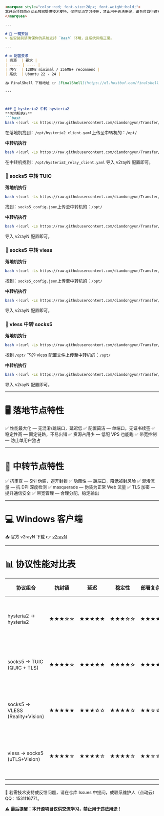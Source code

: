

````markdown
<marquee style="color:red; font-size:20px; font-weight:bold;">
本开源项目由点动云独家提供技术支持，仅供交流学习使用，禁止用于违法用途，请各位自行遵守。
</marquee>

---

# 🚀 一键安装
> 在安装前请确保你的系统支持 `bash` 环境，且系统网络正常。

---

# ⚙️ 配置要求  
| 资源  | 要求 |
| ----- | ---- |
| 内存  | 128MB minimal / 256MB+ recommend |
| 系统  | Ubuntu 22 - 24 |

📥 FinalShell 下载地址 👉 [FinalShell](https://dl.hostbuf.com/finalshell3/finalshell_windows_x64.exe)

---



### 🌸 hysteria2 中转 hysteria2
**落地机执行**
```bash
bash <(curl -Ls https://raw.githubusercontent.com/diandongyun/Transfer/blob/main/hysteria2-hysteria2/destination-node.sh)
````

在落地机找到：`/opt/hysteria2_client.yaml`上传至中转机的：`/opt/`

**中转机执行**

```bash
bash <(curl -Ls https://raw.githubusercontent.com/diandongyun/Transfer/blob/main/hysteria2-hysteria2/relay-node.sh)
```

在中转机找到：`/opt/hysteria2_relay_client.yaml`
导入 v2rayN 配置即可。


### 🌸 socks5 中转 TUIC

**落地机执行**

```bash
bash <(curl -Ls https://raw.githubusercontent.com/diandongyun/Transfer/blob/main/socks5-TUIC/socks5.sh)
```

找到：`socks5_config.json`上传至中转机的：`/opt/`

**中转机执行**

```bash
bash <(curl -Ls https://raw.githubusercontent.com/diandongyun/Transfer/blob/main/socks5-TUIC/TUIC.sh)
```

导入 v2rayN 配置即可。



### 🌸 socks5 中转 vless

**落地机执行**

```bash
bash <(curl -Ls https://raw.githubusercontent.com/diandongyun/Transfer/blob/main/socks5-vless/socks5.sh)
```

找到：`socks5_config.json`上传至中转机的：`/opt/`

**中转机执行**

```bash
bash <(curl -Ls https://raw.githubusercontent.com/diandongyun/Transfer/blob/main/socks5-vless/vless.sh)
```

导入 v2rayN 配置即可。


### 🌸 vless 中转 socks5

**落地机执行**

```bash
bash <(curl -Ls https://raw.githubusercontent.com/diandongyun/Transfer/blob/main/vless-socks5/vless.sh)
```

找到 `/opt/` 下的 vless 配置文件上传至中转机的：`/opt/`

**中转机执行**

```bash
bash <(curl -Ls https://raw.githubusercontent.com/diandongyun/Transfer/blob/main/vless-socks5/socks5.sh)
```

导入 v2rayN 配置即可。


---

# 🖥️ 落地节点特性

✅ 性能最大化 — 无混淆/跳端口，延迟低
✅ 配置简洁 — 单端口，无证书续签
✅ 稳定性高 — 固定链路，不易出错
✅ 资源占用少 — 低配 VPS 也能跑
✅ 带宽控制 — 防止单用户独占

---

# 🌉 中转节点特性

✅ 抗审查 — SNI 伪装，避开封锁
✅ 隐蔽性 — 跳端口，降低被封风险
✅ 混淆流量 — 抗 DPI 深度检测
✅ masquerade — 伪装为正常 Web 流量
✅ TLS 加密 — 提升通信安全
✅ 带宽管理 — 合理分配，稳定输出

---

# 💻 Windows 客户端

📥 官方 v2rayN 下载
👉 [v2rayN](https://github.com/Firefly-xui/hysteria2-hysteria2/releases/download/hysteria2-hysteria2/v2rayN-windows-64.zip)

---

# 📊 协议性能对比表

| 协议组合                            | 抗封锁   | 延迟    | 稳定性   | 部署复杂度 | 适用建议        |
| ------------------------------- | ----- | ----- | ----- | ----- | ----------- |
| hysteria2 → hysteria2           | ★★★☆☆ | ★★★★★ | ★★★☆☆ | ★★★★☆ | 稳定直播、低延迟场景  |
| socks5 → TUIC (QUIC + TLS)      | ★★★★☆ | ★★★★★ | ★★★★☆ | ★★★★★ | 游戏直播、低延迟场景  |
| socks5 → VLESS (Reality+Vision) | ★★★★★ | ★★★☆☆ | ★★★★☆ | ★★☆☆☆ | 安全可靠、长期稳定场景 |
| vless → socks5 (uTLS+Vision)    | ★★★★☆ | ★★★★☆ | ★★★★☆ | ★★☆☆☆ | 多跳中转、隐蔽性强场景 |

---

📌 若需技术支持或反馈问题，请在仓库 Issues 中提问，或联系维护人（点动云）QQ：1531116771。

⚠️ **最后提醒：本开源项目仅供交流学习，禁止用于违法用途！**


